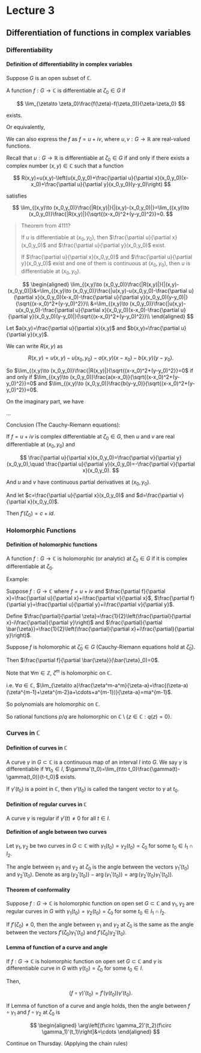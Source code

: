 # Lecture 3

## Differentiation of functions in complex variables

### Differentiability

#### Definition of differentiability in complex variables

Suppose $G$ is an open subset of $\mathbb{C}$.

A function $f:G\to \mathbb{C}$ is differentiable at $\zeta_0\in G$ if

$$
\lim_{\zeta\to \zeta_0}\frac{f(\zeta)-f(\zeta_0)}{\zeta-\zeta_0}
$$

exists.

Or equivalently,

We can also express the $f$ as $f=u+iv$, where $u,v:G\to \mathbb{R}$ are real-valued functions.

Recall that $u:G\to \mathbb{R}$ is differentiable at $\zeta_0\in G$ if and only if there exists a complex number $(x,y)\in \mathbb{C}$ such that a function

$$
R(x,y)=u(x,y)-\left(u(x_0,y_0)+\frac{\partial u}{\partial x}(x_0,y_0)(x-x_0)+\frac{\partial u}{\partial y}(x_0,y_0)(y-y_0)\right)
$$

satisfies

$$
\lim_{(x,y)\to (x_0,y_0)}\frac{|R(x,y)|}{|(x,y)-(x_0,y_0)|}=\lim_{(x,y)\to (x_0,y_0)}\frac{|R(x,y)|}{\sqrt{(x-x_0)^2+(y-y_0)^2}}=0.
$$

> Theorem from 4111?
> 
> If $u$ is differentiable at $(x_0,y_0)$, then $\frac{\partial u}{\partial x}(x_0,y_0)$ and $\frac{\partial u}{\partial y}(x_0,y_0)$ exist.
> 
> If $\frac{\partial u}{\partial x}(x_0,y_0)$ and $\frac{\partial u}{\partial y}(x_0,y_0)$ exist and one of them is continuous at $(x_0,y_0)$, then $u$ is differentiable at $(x_0,y_0)$.

$$
\begin{aligned}
\lim_{(x,y)\to (x_0,y_0)}\frac{|R(x,y)|}{|(x,y)-(x_0,y_0)|}&=\lim_{(x,y)\to (x_0,y_0)}\frac{|u(x,y)-u(x_0,y_0)-\frac{\partial u}{\partial x}(x_0,y_0)(x-x_0)-\frac{\partial u}{\partial y}(x_0,y_0)(y-y_0)|}{\sqrt{(x-x_0)^2+(y-y_0)^2}}\\
&=\lim_{(x,y)\to (x_0,y_0)}\frac{|u(x,y)-u(x_0,y_0)-\frac{\partial u}{\partial x}(x_0,y_0)(x-x_0)-\frac{\partial u}{\partial y}(x_0,y_0)(y-y_0)|}{\sqrt{(x-x_0)^2+(y-y_0)^2}}\\
\end{aligned}
$$

Let $a(x,y)=\frac{\partial u}{\partial x}(x,y)$ and $b(x,y)=\frac{\partial u}{\partial y}(x,y)$.

We can write $R(x,y)$ as

$$
R(x,y)=u(x,y)-u(x_0,y_0)-a(x,y)(x-x_0)-b(x,y)(y-y_0).
$$

So $\lim_{(x,y)\to (x_0,y_0)}\frac{|R(x,y)|}{\sqrt{(x-x_0)^2+(y-y_0)^2}}=0$ if and only if $\lim_{(x,y)\to (x_0,y_0)}\frac{a(x-x_0)}{\sqrt{(x-x_0)^2+(y-y_0)^2}}=0$ and $\lim_{(x,y)\to (x_0,y_0)}\frac{b(y-y_0)}{\sqrt{(x-x_0)^2+(y-y_0)^2}}=0$.

On the imaginary part, we have

...

Conclusion (The Cauchy-Riemann equations):

If $f=u+iv$ is complex differentiable at $\zeta_0\in G$, then $u$ and $v$ are real differentiable at $(x_0,y_0)$ and

$$
\frac{\partial u}{\partial x}(x_0,y_0)=\frac{\partial v}{\partial y}(x_0,y_0),\quad \frac{\partial u}{\partial y}(x_0,y_0)=-\frac{\partial v}{\partial x}(x_0,y_0).
$$

And $u$ and $v$ have continuous partial derivatives at $(x_0,y_0)$.

And let $c=\frac{\partial u}{\partial x}(x_0,y_0)$ and $d=\frac{\partial v}{\partial x}(x_0,y_0)$.

Then $f'(\zeta_0)=c+id$.

### Holomorphic Functions

#### Definition of holomorphic functions

A function $f:G\to \mathbb{C}$ is holomorphic (or analytic) at $\zeta_0\in G$ if it is complex differentiable at $\zeta_0$.

Example:

Suppose $f:G\to \mathbb{C}$ where $f=u+iv$ and $\frac{\partial f}{\partial x}=\frac{\partial u}{\partial x}+i\frac{\partial v}{\partial x}$, $\frac{\partial f}{\partial y}=\frac{\partial u}{\partial y}+i\frac{\partial v}{\partial y}$.

Define $\frac{\partial}{\partial \zeta}=\frac{1}{2}\left(\frac{\partial}{\partial x}-i\frac{\partial}{\partial y}\right)$ and $\frac{\partial}{\partial \bar{\zeta}}=\frac{1}{2}\left(\frac{\partial}{\partial x}+i\frac{\partial}{\partial y}\right)$.

Suppose $f$ is holomorphic at $\bar{\zeta}_0\in G$ (Cauchy-Riemann equations hold at $\bar{\zeta}_0$).

Then $\frac{\partial f}{\partial \bar{\zeta}}(\bar{\zeta}_0)=0$.

Note that $\forall m\in \mathbb{Z}$, $\zeta^m$ is holomorphic on $\mathbb{C}$.

i.e. $\forall a\in \mathbb{C}$, $\lim_{\zeta\to a}\frac{\zeta^m-a^m}{\zeta-a}=\frac{(\zeta-a)(\zeta^{m-1}+\zeta^{m-2}a+\cdots+a^{m-1})}{\zeta-a}=ma^{m-1}$.

So polynomials are holomorphic on $\mathbb{C}$.

So rational functions $p/q$ are holomorphic on $\mathbb{C}\setminus\{z\in \mathbb{C}:q(z)=0\}$.

### Curves in $\mathbb{C}$

#### Definition of curves in $\mathbb{C}$

A curve $\gamma$ in $G\subset \mathbb{C}$ is a continuous map of an interval $I$ into $G$. We say $\gamma$ is differentiable if $\forall t_0\in I$, $\gamma'(t_0)=\lim_{t\to t_0}\frac{\gamma(t)-\gamma(t_0)}{t-t_0}$ exists.

If $\gamma'(t_0)$ is a point in $\mathbb{C}$, then $\gamma'(t_0)$ is called the tangent vector to $\gamma$ at $t_0$.

#### Definition of regular curves in $\mathbb{C}$

A curve $\gamma$ is regular if $\gamma'(t)\neq 0$ for all $t\in I$.

#### Definition of angle between two curves

Let $\gamma_1,\gamma_2$ be two curves in $G\subset \mathbb{C}$ with $\gamma_1(t_0)=\gamma_2(t_0)=\zeta_0$ for some $t_0\in I_1\cap I_2$.

The angle between $\gamma_1$ and $\gamma_2$ at $\zeta_0$ is the angle between the vectors $\gamma_1'(t_0)$ and $\gamma_2'(t_0)$. Denote as $\arg(\gamma_2'(t_0))-\arg(\gamma_1'(t_0))=\arg(\gamma_2'(t_0)\gamma_1'(t_0))$.

#### Theorem of conformality

Suppose $f:G\to \mathbb{C}$ is holomorphic function on open set $G\subset \mathbb{C}$ and $\gamma_1,\gamma_2$ are regular curves in $G$ with $\gamma_1(t_0)=\gamma_2(t_0)=\zeta_0$ for some $t_0\in I_1\cap I_2$.

If $f'(\zeta_0)\neq 0$, then the angle between $\gamma_1$ and $\gamma_2$ at $\zeta_0$ is the same as the angle between the vectors $f'(\zeta_0)\gamma_1'(t_0)$ and $f'(\zeta_0)\gamma_2'(t_0)$.

#### Lemma of function of a curve and angle

If $f:G\to \mathbb{C}$ is holomorphic function on open set $G\subset \mathbb{C}$ and $\gamma$ is differentiable curve in $G$ with $\gamma(t_0)=\zeta_0$ for some $t_0\in I$.

Then,

$$
(f\circ \gamma)'(t_0)=f'(\gamma(t_0))\gamma'(t_0).
$$

If Lemma of function of a curve and angle holds, then the angle between $f\circ \gamma_1$ and $f\circ \gamma_2$ at $\zeta_0$ is

$$
\begin{aligned}
\arg\left[(f\circ \gamma_2)'(t_2)(f\circ \gamma_1)'(t_1)\right]&=\cdots
\end{aligned}
$$

Continue on Thursday. (Applying the chain rules)